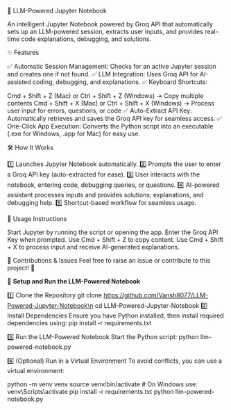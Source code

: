 🔮 LLM-Powered Jupyter Notebook

An intelligent Jupyter Notebook powered by Groq API that automatically sets up an LLM-powered session, extracts user inputs, and provides real-time code explanations, debugging, and solutions.

✨ Features

✅ Automatic Session Management: Checks for an active Jupyter session and creates one if not found.
✅ LLM Integration: Uses Groq API for AI-assisted coding, debugging, and explanations.
✅ Keyboard Shortcuts:

Cmd + Shift + Z (Mac) or Ctrl + Shift + Z (Windows) → Copy multiple contents
Cmd + Shift + X (Mac) or Ctrl + Shift + X (Windows) → Process user input for errors, questions, or code
✅ Auto-Extract API Key: Automatically retrieves and saves the Groq API key for seamless access.
✅ One-Click App Execution: Converts the Python script into an executable (.exe for Windows, .app for Mac) for easy use.



🛠️ How It Works

1️⃣ Launches Jupyter Notebook automatically.
2️⃣ Prompts the user to enter a Groq API key (auto-extracted for ease).
3️⃣ User interacts with the notebook, entering code, debugging queries, or questions.
4️⃣ AI-powered assistant processes inputs and provides solutions, explanations, and debugging help.
5️⃣ Shortcut-based workflow for seamless usage.


📌 Usage Instructions

Start Jupyter by running the script or opening the app.
Enter the Groq API Key when prompted.
Use Cmd + Shift + Z to copy content.
Use Cmd + Shift + X to process input and receive AI-generated explanations.

🔗 Contributions & Issues
Feel free to raise an issue or contribute to this project! 🚀


🚀 **Setup and Run the LLM-Powered Notebook**

1️⃣ Clone the Repository
git clone https://github.com/Vansh8077/LLM-Powered-Jupyter-Notebook\n
cd LLM-Powered-Jupyter-Notebook
2️⃣ Install Dependencies
Ensure you have Python installed, then install required dependencies using:
pip install -r requirements.txt

3️⃣ Run the LLM-Powered Notebook
Start the Python script:
python llm-powered-notebook.py

4️⃣ (Optional) Run in a Virtual Environment
To avoid conflicts, you can use a virtual environment:

python -m venv venv
source venv/bin/activate  # On Windows use: venv\Scripts\activate
pip install -r requirements.txt
python llm-powered-notebook.py
